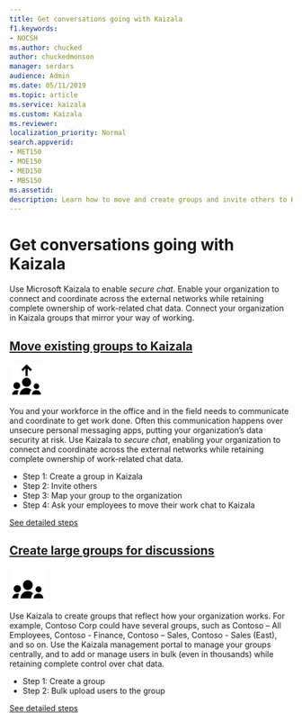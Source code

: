 ```yaml
---
title: Get conversations going with Kaizala
f1.keywords:
- NOCSH
ms.author: chucked
author: chuckedmonson
manager: serdars
audience: Admin
ms.date: 05/11/2019
ms.topic: article
ms.service: kaizala
ms.custom: Kaizala
ms.reviewer: 
localization_priority: Normal
search.appverid:
- MET150
- MOE150
- MED150
- MBS150
ms.assetid: 
description: Learn how to move and create groups and invite others to Kaizala.
---
```


# Get conversations going with Kaizala

Use Microsoft Kaizala to enable *secure chat*. Enable your organization to connect and coordinate across the external networks while retaining complete ownership of work-related chat data. Connect your organization in Kaizala groups that mirror your way of working. 

## **[Move existing groups to Kaizala](move-work-chats.md)**

[![Image of people with arrow icon.](media/move-work-chats-icon.png)](move-work-chats.md)

You and your workforce in the office and in the field needs to communicate and coordinate to get work done. Often this communication happens over unsecure personal messaging apps, putting your organization’s data security at risk. Use Kaizala to *secure chat*, enabling your organization to connect and coordinate across the external networks while retaining complete ownership of work-related chat data.

- Step 1: Create a group in Kaizala
- Step 2: Invite others
- Step 3: Map your group to the organization
- Step 4: Ask your employees to move their work chat to Kaizala

[See detailed steps](move-work-chats.md)

## **[Create large groups for discussions](create-discussion-groups.md)**

[![Image of people icon.](media/create-large-groups-icon.png)](invite-people.md)

Use Kaizala to create groups that reflect how your organization works. For example, Contoso Corp could have several groups, such as Contoso – All Employees, Contoso - Finance, Contoso – Sales, Contoso - Sales (East), and so on. Use the Kaizala management portal to manage your groups centrally, and to add or manage users in bulk (even in thousands) while retaining complete control over chat data. 

- Step 1: Create a group
- Step 2: Bulk upload users to the group

[See detailed steps](create-discussion-groups.md)